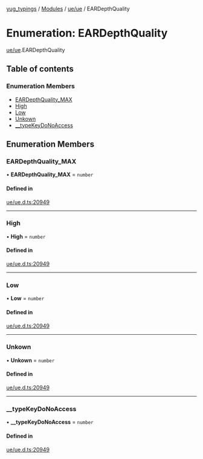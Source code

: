 [yug_typings](../README.md) / [Modules](../modules.md) / [ue/ue](../modules/ue_ue.md) / EARDepthQuality

# Enumeration: EARDepthQuality

[ue/ue](../modules/ue_ue.md).EARDepthQuality

## Table of contents

### Enumeration Members

- [EARDepthQuality\_MAX](ue_ue.EARDepthQuality.md#eardepthquality_max)
- [High](ue_ue.EARDepthQuality.md#high)
- [Low](ue_ue.EARDepthQuality.md#low)
- [Unkown](ue_ue.EARDepthQuality.md#unkown)
- [\_\_typeKeyDoNoAccess](ue_ue.EARDepthQuality.md#__typekeydonoaccess)

## Enumeration Members

### EARDepthQuality\_MAX

• **EARDepthQuality\_MAX** = `number`

#### Defined in

[ue/ue.d.ts:20949](https://github.com/YugMetaverse/yug_typings/blob/25cad34/ue/ue.d.ts#L20949)

___

### High

• **High** = `number`

#### Defined in

[ue/ue.d.ts:20949](https://github.com/YugMetaverse/yug_typings/blob/25cad34/ue/ue.d.ts#L20949)

___

### Low

• **Low** = `number`

#### Defined in

[ue/ue.d.ts:20949](https://github.com/YugMetaverse/yug_typings/blob/25cad34/ue/ue.d.ts#L20949)

___

### Unkown

• **Unkown** = `number`

#### Defined in

[ue/ue.d.ts:20949](https://github.com/YugMetaverse/yug_typings/blob/25cad34/ue/ue.d.ts#L20949)

___

### \_\_typeKeyDoNoAccess

• **\_\_typeKeyDoNoAccess** = `number`

#### Defined in

[ue/ue.d.ts:20949](https://github.com/YugMetaverse/yug_typings/blob/25cad34/ue/ue.d.ts#L20949)

